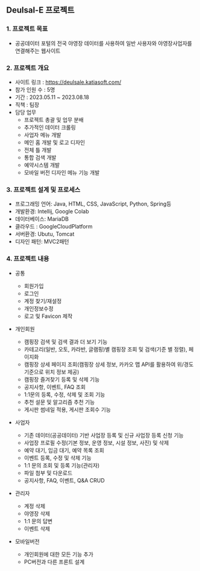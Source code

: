 ## Deulsal-E 프로젝트

### 1. 프로젝트 목표
* 공공데이터 포털의 전국 야영장 데이터를 사용하여 일반 사용자와 야영장사업자를 연결해주는 웹사이트

### 2. 프로젝트 개요
* 사이트 링크 : <https://deulsale.katiasoft.com/>
* 참가 인원 수 : 5명
* 기간 : 2023.05.11 ~ 2023.08.18
* 직책 : 팀장
* 담당 업무
  * 프로젝트 총괄 및 업무 분배
  * 추가적인 데이터 크롤링
  * 사업자 메뉴 개발
  * 메인 홈 개발 및 로고 디자인
  * 전체 틀 개발
  * 통합 검색 개발
  * 예약시스템 개발
  * 모바일 버전 디자인 메뉴 기능 개발

### 3. 프로젝트 설계 및 프로세스
 * 프로그래밍 언어: Java, HTML, CSS, JavaScript, Python, Spring등
 * 개발환경: Intellij, Google Colab
 * 데이터베이스: MariaDB
 * 클라우드 : GoogleCloudPlatform
 * 서버환경: Ubutu, Tomcat
 * 디자인 패턴: MVC2패턴

### 4. 프로젝트 내용
* 공통
  * 회원가입
  * 로그인
  * 계정 찾기/재설정
  * 개인정보수정
  * 로고 및 Favicon 제작 

* 개인회원
  * 캠핑장 검색 및 검색 결과 더 보기 기능
  * 카테고리(일반, 오토, 카라반, 글램핑)별 캠핑장 조회 및 검색(기준 별 정렬), 페이지화
  * 캠핑장 상세 페이지 조회(캠핑장 상세 정보, 카카오 맵 API를 활용하여 위/경도 기준으로 위치 정보 제공)
  * 캠핑장 즐겨찾기 등록 및 삭제 기능
  * 공지사항, 이벤트, FAQ 조회
  * 1:1문의 등록, 수정, 삭제 및 조회 기능
  * 추천 설문 및 알고리즘 추천 기능
  * 게시판 썸네일 적용, 게시판 조회수 기능

* 사업자
  * 기존 데이터(공공데이터) 기반 사업장 등록 및 신규 사업장 등록 신청 기능
  * 사업장 프로필 수정(기본 정보, 운영 정보, 시설 정보, 사진) 및 삭제
  * 예약 대기, 입금 대기, 예약 목록 조회
  * 이벤트 등록, 수정 및 삭제 기능
  * 1:1 문의 조회 및 등록 기능(관리자)
  * 파일 첨부 및 다운로드
  * 공지사항, FAQ, 이벤트, Q&A CRUD

* 관리자
  * 계정 삭제
  * 야영장 삭제
  * 1:1 문의 답변
  * 이벤트 삭제

* 모바일버전
  * 개인회원에 대한 모든 기능 추가
  * PC버전과 다른 프론트 설계 
